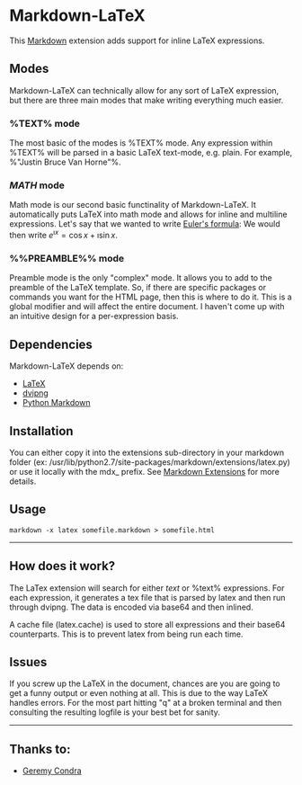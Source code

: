 # Markdown-LaTeX
This [Markdown](http://daringfireball.net/projects/markdown/) extension adds support for inline LaTeX expressions.

## Modes
Markdown-LaTeX can technically allow for any sort of LaTeX expression, but there are three main modes that make writing everything much easier.

### %TEXT% mode
The most basic of the modes is %TEXT% mode. Any expression within %TEXT% will be parsed in a basic LaTeX text-mode, e.g. plain. For example, %"Justin Bruce Van Horne"%.

### $MATH$ mode
Math mode is our second basic functinality of Markdown-LaTeX. It automatically puts LaTeX into math mode and allows for inline and multiline expressions. Let's say that we wanted to write [Euler's formula](http://en.wikipedia.org/wiki/Euler's_formula): We would then write $e^{\imath x} = \cos{x} + \imath\sin{x}$.

### %%PREAMBLE%% mode
Preamble mode is the only "complex" mode. It allows you to add to the preamble of the LaTeX template. So, if there are specific packages or commands you want for the HTML page, then this is where to do it. This is a global modifier and will affect the entire document. I haven't come up with an intuitive design for a per-expression basis.

## Dependencies
Markdown-LaTeX depends on:

- [LaTeX](http://www.latex-project.org/)
- [dvipng](http://sourceforge.net/projects/dvipng/)
- [Python Markdown](http://www.freewisdom.org/projects/python-markdown/)

## Installation
You can either copy it into the extensions sub-directory in your markdown folder (ex: /usr/lib/python2.7/site-packages/markdown/extensions/latex.py) or use it locally with the mdx_ prefix. See [Markdown Extensions](http://www.freewisdom.org/projects/python-markdown/Writing_Extensions) for more details.

## Usage
    markdown -x latex somefile.markdown > somefile.html

----

## How does it work?
The LaTex extension will search for either $text$ or %text% expressions. For each expression, it generates a tex file that is parsed by latex and then run through dvipng. The data is encoded via base64 and then inlined.


A cache file (latex.cache) is used to store all expressions and their base64 counterparts. This is to prevent latex from being run each time.

## Issues
If you screw up the LaTeX in the document, chances are you are going to get a funny output or even nothing at all. This is due to the way LaTeX handles errors. For the most part hitting "q" at a broken terminal and then consulting the resulting logfile is your best bet for sanity.

----

## Thanks to:
- [Geremy Condra](https://github.com/debatem1)
